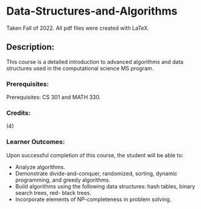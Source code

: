 # Data-Structures-and-Algorithms

Taken Fall of 2022. All pdf files were created with LaTeX. 

## Description:
This course is a detailed introduction to advanced algorithms and data structures used in the computational science MS program.

### Prerequisites:
Prerequisites: CS 301 and MATH 330.

### Credits:
(4)

### Learner Outcomes:
Upon successful completion of this course, the student will be able to:
- Analyze algorithms.
- Demonstrate divide-and-conquer, randomized, sorting, dynamic programming, and greedy algorithms.
- Build algorithms using the following data structures: hash tables, binary search trees, red- black trees.
- Incorporate elements of NP-completeness in problem solving.

